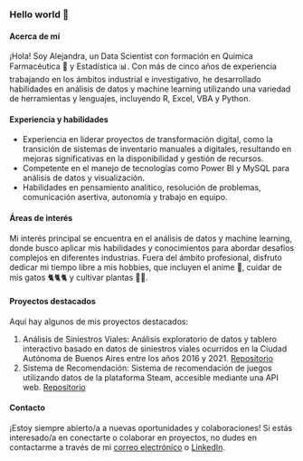 ### Hello world 👋

#### Acerca de mí
¡Hola! Soy Alejandra, un Data Scientist con formación en Química Farmacéutica 💊 y Estadística 📊. Con más de cinco años de experiencia trabajando en los ámbitos industrial e investigativo, he desarrollado habilidades en análisis de datos y machine learning utilizando una variedad de herramientas y lenguajes, incluyendo R, Excel, VBA y Python.

#### Experiencia y habilidades
- Experiencia en liderar proyectos de transformación digital, como la transición de sistemas de inventario manuales a digitales, resultando en mejoras significativas en la disponibilidad y gestión de recursos.
- Competente en el manejo de tecnologías como Power BI y MySQL para análisis de datos y visualización.
- Habilidades en pensamiento analítico, resolución de problemas, comunicación asertiva, autonomía y trabajo en equipo.

#### Áreas de interés
Mi interés principal se encuentra en el análisis de datos y machine learning, donde busco aplicar mis habilidades y conocimientos para abordar desafíos complejos en diferentes industrias. Fuera del ámbito profesional, disfruto dedicar mi tiempo libre a mis hobbies, que incluyen el anime 🎌, cuidar de mis gatos 🐈🐈🐈 y cultivar plantas 🌺🌻.

#### Proyectos destacados
Aquí hay algunos de mis proyectos destacados:

1. Análisis de Siniestros Viales: Análisis exploratorio de datos y tablero interactivo basado en datos de siniestros viales ocurridos en la Ciudad Autónoma de Buenos Aires entre los años 2016 y 2021. [Repositorio](https://github.com/maria1289espejo/Analisis_siniestros_viales)
2. Sistema de Recomendación: Sistema de recomendación de juegos utilizando datos de la plataforma Steam, accesible mediante una API web. [Repositorio](https://github.com/maria1289espejo/Sistema-de-recomendaci-n-Steam)

#### Contacto
¡Estoy siempre abierto/a a nuevas oportunidades y colaboraciones! Si estás interesado/a en conectarte o colaborar en proyectos, no dudes en contactarme a través de mi [correo electrónico](mailto:maria1289espejo@gmail.com) o [LinkedIn](https://www.linkedin.com/in/alejandra-monroy-e/).

